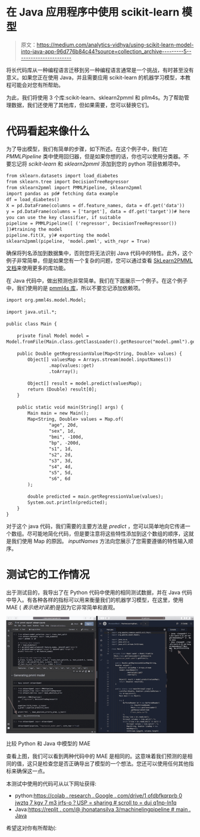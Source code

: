 # 在 Java 应用程序中使用 scikit-learn 模型

> 原文：<https://medium.com/analytics-vidhya/using-scikit-learn-model-into-java-app-96d776b84c44?source=collection_archive---------5----------------------->

将长代码库从一种编程语言迁移到另一种编程语言通常是一个挑战，有时甚至没有意义。如果您正在使用 Java，并且需要应用 scikit-learn 的机器学习模型，本教程可能会对您有所帮助。

为此，我们将使用 3 个库:scikit-learn、sklearn2pmml 和 pllm4s。为了帮助管理数据，我们还使用了其他库，但如果需要，您可以替换它们。

# 代码看起来像什么

为了导出模型，我们有简单的步骤，如下所述。在这个例子中，我们在 *PMMLPipeline* 类中使用回归器，但是如果你想的话，你也可以使用分类器。不要忘记将 *scikit-learn* 和 *sklearn2pmml* 添加到您的 python 项目依赖项中。

```
from sklearn.datasets import load_diabetes
from sklearn.tree import DecisionTreeRegressor
from sklearn2pmml import PMMLPipeline, sklearn2pmml
import pandas as pd# fetching data example
df = load_diabetes()
X = pd.DataFrame(columns = df.feature_names, data = df.get('data'))
y = pd.DataFrame(columns = ['target'], data = df.get('target'))# here you can use the key classifier, if suitable
pipeline = PMMLPipeline([ ('regressor', DecisionTreeRegressor()) ])#training the model
pipeline.fit(X, y)# exporting the model
sklearn2pmml(pipeline, 'model.pmml', with_repr = True)
```

确保将列名添加到数据集中，否则您将无法识别 Java 代码中的特性。此外，这个例子非常简单，但是如果您有一个复杂的问题，您可以通过查看 [SkLearn2PMML 文档](https://github.com/jpmml/sklearn2pmml)来使用更多的库功能。

在 Java 代码中，做出预测也非常简单。我们在下面展示一个例子。在这个例子中，我们使用的是 [pmml4s 库](https://github.com/autodeployai/pmml4s)，所以不要忘记添加依赖项。

```
import org.pmml4s.model.Model;

import java.util.*;

public class Main {

    private final Model model = Model.fromFile(Main.class.getClassLoader().getResource("model.pmml").getFile());

    public Double getRegressionValue(Map<String, Double> values) {
        Object[] valuesMap = Arrays.stream(model.inputNames())
                .map(values::get)
                .toArray();

        Object[] result = model.predict(valuesMap);
        return (Double) result[0];
    }

    public static void main(String[] args) {
        Main main = new Main();
        Map<String, Double> values = Map.of(
                "age", 20d,
                "sex", 1d,
                "bmi", -100d,
                "bp", -200d,
                "s1", 1d,
                "s2", 2d,
                "s3", 3d,
                "s4", 4d,
                "s5", 5d,
                "s6", 6d
        );

        double predicted = main.getRegressionValue(values);
        System.out.println(predicted);
    }
}
```

对于这个 java 代码，我们需要的主要方法是 *predict* ，您可以简单地向它传递一个数组。尽可能地简化代码，但是要注意将这些特性添加到这个数组的顺序，这就是我们使用 Map 的原因。 *inputNames* 方法向您展示了您需要遵循的特性输入顺序。

# 测试它的工作情况

出于测试目的，我导出了在 Python 代码中使用的相同测试数据，并在 Java 代码中导入。有各种各样的指标可以用来衡量我们的机器学习模型，在这里，使用 MAE ( *表示绝对误差*)是因为它非常简单和直观。

![](img/78f0d729ff585dc3b7f9c04fe0b61eca.png)

比较 Python 和 Java 中模型的 MAE

查看上图，我们可以看到两种代码中的 MAE 是相同的。这意味着我们预测的是相同的值，这只是检查您是否正确导出了模型的一个想法。您还可以使用任何其他指标来确保这一点。

本测试中使用的代码可从以下网址获得:

*   python:[https://colab . research . Google . com/drive/1 ofdbfkqrprb 0 jwztq 7 kgv 7 m3 jrfs-o？USP = sharing # scroll to = duj q1np-ln1q](https://colab.research.google.com/drive/1OFdBfKQrqRpRb0jWZtq7kgv7M3JRfs-o?usp=sharing#scrollTo=DuJq1np-ln1q)
*   Java:[https://replit . com/@ jhonatansilva 3/machinelingpipeline # main . Java](https://replit.com/@JhonatanSilva3/MachineLearningPipeline#Main.java)

希望这对你有所帮助(: